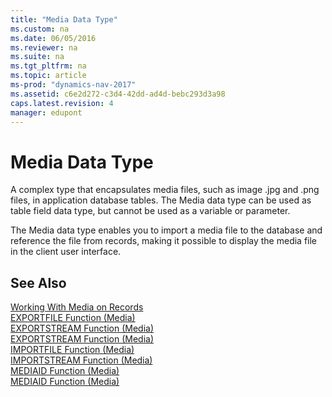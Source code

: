 ```yaml
---
title: "Media Data Type"
ms.custom: na
ms.date: 06/05/2016
ms.reviewer: na
ms.suite: na
ms.tgt_pltfrm: na
ms.topic: article
ms-prod: "dynamics-nav-2017"
ms.assetid: c6e2d272-c3d4-42dd-ad4d-bebc293d3a98
caps.latest.revision: 4
manager: edupont
---
```

# Media Data Type
A complex type that encapsulates media files, such as image .jpg and .png files, in application database tables. The Media data type can be used as table field data type, but cannot be used as a variable or parameter.  

 The Media data type enables you to import a media file to the database and reference the file from records, making it possible to display the media file in the client user interface.  

## See Also  
 [Working With Media on Records](Working-With-Media-on-Records.md)  
 [EXPORTFILE Function \(Media\)](EXPORTFILE-Function--Media-.md)   
 [EXPORTSTREAM Function \(Media\)](EXPORTSTREAM-Function--Media-.md)   
 [EXPORTSTREAM Function \(Media\)](EXPORTSTREAM-Function--Media-.md)   
 [IMPORTFILE Function \(Media\)](IMPORTFILE-Function--Media-.md)   
 [IMPORTSTREAM Function \(Media\)](IMPORTSTREAM-Function--Media-.md)   
 [MEDIAID Function \(Media\)](MEDIAID-Function--Media-.md)   
 [MEDIAID Function \(Media\)](MEDIAID-Function--Media-.md)
